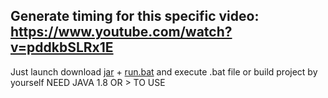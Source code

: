 ## Generate timing for this specific video: https://www.youtube.com/watch?v=pddkbSLRx1E
Just launch download [jar](https://github.com/safich/random-timer-java/blob/master/src/main/resources/random-timer-java-1.0.jar) + [run.bat](https://github.com/safich/random-timer-java/blob/master/src/main/resources/run.bat) and execute .bat file or build project by yourself
NEED JAVA 1.8 OR > TO USE
